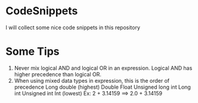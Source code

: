 CodeSnippets
============

I will collect some nice code snippets in this repository

Some Tips
=========
1) Never mix logical AND and logical OR in an expression. Logical AND has higher precedence than logical OR.
2) When using mixed data types in expression, this is the order of precedence
Long double (highest)
Double
Float
Unsigned long int
Long int
Unsigned int
Int (lowest)
Ex:  2 + 3.14159 ==> 2.0 + 3.14159
